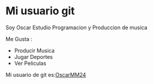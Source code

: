  # Mi usuario git

 Soy Oscar Estudio Programacion y Produccion de musica

 Me Gusta :
 
 - Producir Musica
 - Jugar Deportes
 - Ver Peliculas

 Mi usuario de git es:[OscarMM24](https://github.com/OscarMM24)

 